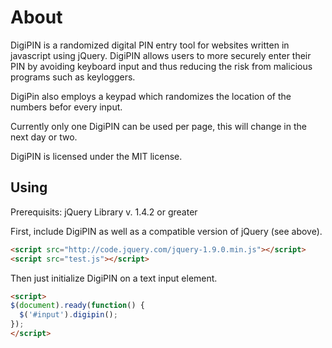 About
=======

DigiPIN is a randomized digital PIN entry tool for websites written in javascript using jQuery. DigiPIN allows users to more securely enter their PIN by avoiding keyboard input and thus reducing the risk from malicious programs such as keyloggers.

DigiPin also employs a keypad which randomizes the location of the numbers befor every input.

Currently only one DigiPIN can be used per page, this will change in the next day or two.

DigiPIN is licensed under the MIT license.

Using
-----
Prerequisits: jQuery Library v. 1.4.2 or greater

First, include DigiPIN as well as a compatible version of jQuery (see above).

```html
<script src="http://code.jquery.com/jquery-1.9.0.min.js"></script>
<script src="test.js"></script>
```

Then just initialize DigiPIN on a text input element.

```html
<script>
$(document).ready(function() {
  $('#input').digipin();
});
</script>
```

